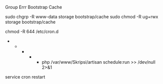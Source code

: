 Group Errr Bootstrap Cache

sudo chgrp -R www-data storage bootstrap/cache
sudo chmod -R ug+rwx storage bootstrap/cache

chmod -R 644 /etc/cron.d

* * * * * php /var/www/Skripsi/artisan schedule:run >> /dev/null 2>&1

service cron restart
